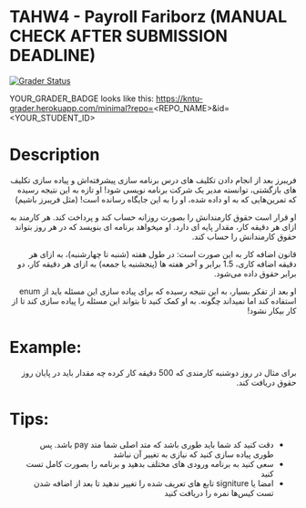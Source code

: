 # TAHW4 - Payroll Fariborz (MANUAL CHECK AFTER SUBMISSION DEADLINE)


[![Grader Status](YOUR_GRADER_BADGE)](YOUR_GRADER_BADGE)

YOUR_GRADER_BADGE looks like this: https://kntu-grader.herokuapp.com/minimal?repo=<REPO_NAME>&id=<YOUR_STUDENT_ID>


# Description


<div dir="rtl" align="right">


فریبرز بعد از انجام دادن تکلیف های درس برنامه سازی پیشرفته‌اش و پیاده سازی تکلیف های بازگشتی، توانسته مدیر یک شرکت برنامه نویسی شود! او تازه به این نتیجه رسیده که تمرین‌هایی که به او داده شده، او را به این جایگاه رسانده است! (مثل فریبرز باشیم)

او قرار است حقوق کارمندانش را بصورت روزانه حساب کند و پرداخت کند. 
 هر کارمند به ازای هر دقیقه کار، مقدار پایه ای دارد. 
 او میخواهد برنامه ای بنویسد که در هر روز بتواند حقوق کارمندانش را حساب کند.

قانون اضافه کار به این صورت است: 
در طول هفته (شنبه تا چهارشنبه)، به ازای هر دقیقه اضافه کاری، 1.5 برابر 
و آخر هفته ها (پنجشنبه یا جمعه) به ازای هر دقیقه کار، دو برابر حقوق داده می‌شود.

او بعد از تفکر بسیار، به این نتیجه رسیده که برای پیاده سازی این مسئله باید از enum استفاده کند اما نمیداند چگونه. به او کمک کنید تا بتواند این مسئله را پیاده سازی کند تا از کار بیکار نشود!

</div>

# Example:
<div dir="rtl" align="right">
 برای مثال در روز دوشنبه کارمندی که 500 دقیقه کار کرده چه مقدار باید در پایان روز حقوق دریافت کند. 
</div>


#  Tips:

<div dir="rtl" align="right">
  <ul> 
   <li> دقت کنید کد شما باید طوری باشد که متد اصلی شما متد pay باشد. پس طوری پیاده سازی کنید که نیازی به تغییر آن نباشد</li>
    <li>سعی کنید به برنامه ورودی های مختلف بدهید و برنامه را بصورت کامل تست کنید  </li>
    <li> امضا یا signiture تابع های تعریف شده را تغییر ندهید تا بعد از اضافه شدن تست کیس‌ها نمره را دریافت کنید
  
</div>
